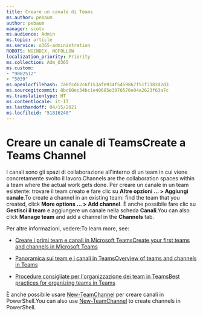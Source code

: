 ```yaml
---
title: Creare un canale di Teams
ms.author: pebaum
author: pebaum
manager: scotv
ms.audience: Admin
ms.topic: article
ms.service: o365-administration
ROBOTS: NOINDEX, NOFOLLOW
localization_priority: Priority
ms.collection: Adm_O365
ms.custom:
- "9002512"
- "5039"
ms.openlocfilehash: 7a8fcd62c6f153afe934f5459867f51f7182d2d3
ms.sourcegitcommit: 8bc60ec34bc1e40685e3976576e04a2623f63a7c
ms.translationtype: HT
ms.contentlocale: it-IT
ms.lasthandoff: 04/15/2021
ms.locfileid: "51816240"
---
```

# <a name="create-a-teams-channel"></a><span data-ttu-id="5afe2-102">Creare un canale di Teams</span><span class="sxs-lookup"><span data-stu-id="5afe2-102">Create a Teams Channel</span></span>

<span data-ttu-id="5afe2-103">I canali sono gli spazi di collaborazione all'interno di un team in cui viene concretamente svolto il lavoro.</span><span class="sxs-lookup"><span data-stu-id="5afe2-103">Channels are the collaboration spaces within a team where the actual work gets done.</span></span> <span data-ttu-id="5afe2-104">Per creare un canale in un team esistente: trovare il team creato e fare clic su **Altre opzioni ... > Aggiungi canale**.</span><span class="sxs-lookup"><span data-stu-id="5afe2-104">To create a channel in an existing team: find the team that you created, click **More options ... > Add channel**.</span></span> <span data-ttu-id="5afe2-105">È anche possibile fare clic su **Gestisci il team** e aggiungere un canale nella scheda **Canali**.</span><span class="sxs-lookup"><span data-stu-id="5afe2-105">You can also click **Manage team** and add a channel in the **Channels** tab.</span></span>

<span data-ttu-id="5afe2-106">Per altre informazioni, vedere:</span><span class="sxs-lookup"><span data-stu-id="5afe2-106">To learn more, see:</span></span>

- [<span data-ttu-id="5afe2-107">Creare i primi team e canali in Microsoft Teams</span><span class="sxs-lookup"><span data-stu-id="5afe2-107">Create your first teams and channels in Microsoft Teams</span></span>](https://docs.microsoft.com/MicrosoftTeams/get-started-with-teams-create-your-first-teams-and-channels)

- [<span data-ttu-id="5afe2-108">Panoramica sui team e i canali in Teams</span><span class="sxs-lookup"><span data-stu-id="5afe2-108">Overview of teams and channels in Teams</span></span>](https://docs.microsoft.com/microsoftteams/teams-channels-overview)

- [<span data-ttu-id="5afe2-109">Procedure consigliate per l'organizzazione dei team in Teams</span><span class="sxs-lookup"><span data-stu-id="5afe2-109">Best practices for organizing teams in Teams</span></span>](https://docs.microsoft.com/MicrosoftTeams/best-practices-organizing)

<span data-ttu-id="5afe2-110">È anche possibile usare [New-TeamChannel](https://docs.microsoft.com/powershell/module/teams/new-teamchannel?view=teams-ps) per creare canali in PowerShell.</span><span class="sxs-lookup"><span data-stu-id="5afe2-110">You can also use [New-TeamChannel](https://docs.microsoft.com/powershell/module/teams/new-teamchannel?view=teams-ps) to create channels in PowerShell.</span></span> 
